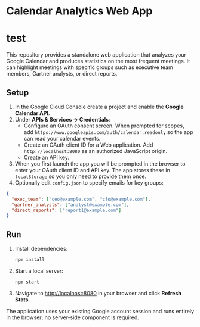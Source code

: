 # Calendar Analytics Web App
# test

This repository provides a standalone web application that analyzes your Google
Calendar and produces statistics on the most frequent meetings. It can
highlight meetings with specific groups such as executive team members,
Gartner analysts, or direct reports.

## Setup

1. In the Google Cloud Console create a project and enable the **Google
   Calendar API**.
2. Under **APIs & Services → Credentials**:
   - Configure an OAuth consent screen. When prompted for scopes, add
     `https://www.googleapis.com/auth/calendar.readonly` so the app can read
     your calendar events.
   - Create an OAuth client ID for a Web application. Add
     `http://localhost:8080` as an authorized JavaScript origin.
   - Create an API key.
3. When you first launch the app you will be prompted in the browser to enter
   your OAuth client ID and API key. The app stores these in `localStorage` so
   you only need to provide them once.
4. Optionally edit `config.json` to specify emails for key groups:

```json
{
  "exec_team": ["ceo@example.com", "cfo@example.com"],
  "gartner_analysts": ["analyst@example.com"],
  "direct_reports": ["report1@example.com"]
}
```

## Run

1. Install dependencies:

   ```bash
   npm install
   ```

2. Start a local server:

   ```bash
   npm start
   ```

3. Navigate to <http://localhost:8080> in your browser and click **Refresh
   Stats**.

The application uses your existing Google account session and runs entirely in
the browser; no server-side component is required.


